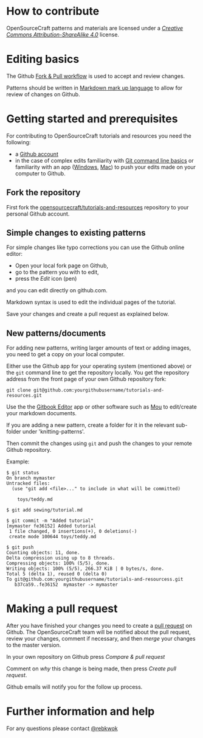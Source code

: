 How to contribute
=======================
OpenSourceCraft patterns and materials are licensed under a *[Creative Commons Attribution-ShareAlike 4.0](http://creativecommons.org/licenses/by-sa/4.0/)* license. 

# Editing basics
The Github [Fork & Pull workflow](https://help.github.com/articles/using-pull-requests) is used to accept and review changes.

Patterns should be written in [Markdown mark up language](https://help.github.com/articles/markdown-basics) to allow for review of changes on Github.


# Getting started and prerequisites

For contributing to OpenSourceCraft tutorials and resources you need the following:

* a [Github account](https://github.com)
* in the case of complex edits familiarity with [Git command line basics](https://help.github.com/articles/set-up-git) or familiarity with an app ([Windows](https://windows.github.com/), [Mac](https://mac.github.com/)) to push your edits made on your computer to Github.

## Fork the repository

First fork the [opensourcecraft/tutorials-and-resources](https://github.com/opensourcecraft/tutorials-and-resources) repository to your personal Github account.


## Simple changes to existing patterns

For simple changes like typo corrections you can use the Github online editor:

* Open your local fork page on Github,
* go to the pattern you with to edit,
* press the *Edit* icon (pen)

and you can edit directly on github.com.

Markdown syntax is used to edit the individual pages of the tutorial.

Save your changes and create a pull request as explained below.

## New patterns/documents

For adding new patterns, writing larger amounts of text or adding images, you need to get a copy on your local computer.

Either use the Github app for your operating system (mentioned above) or the `git` command line to get the repository locally. You get the repository address from the front page of your own Github repository fork:

    git clone git@github.com:yourgithubusername/tutorials-and-resources.git

Use the the [Gitbook Editor](http://help.gitbook.io/editor/README.html) app or other software such as [Mou](http://25.io/mou/) to edit/create your markdown documents.

If you are adding a new pattern, create a folder for it in the relevant sub-folder under 'knitting-patterns'.

Then commit the changes using `git` and push the changes to your remote Github repository.

Example:

    $ git status
    On branch mymaster
    Untracked files:
      (use "git add <file>..." to include in what will be committed)

        toys/teddy.md

    $ git add sewing/tutorial.md

    $ git commit -m "Added tutorial"
    [mymaster fe36152] Added tutorial
     1 file changed, 0 insertions(+), 0 deletions(-)
     create mode 100644 toys/teddy.md
     
    $ git push
    Counting objects: 11, done.
    Delta compression using up to 8 threads.
    Compressing objects: 100% (5/5), done.
    Writing objects: 100% (5/5), 266.37 KiB | 0 bytes/s, done.
    Total 5 (delta 1), reused 0 (delta 0)
    To git@github.com:yourgithubusername/tutorials-and-resourcess.git
       b37ca59..fe36152  mymaster -> mymaster

# Making a pull request

After you have finished your changes you need to create a [pull request](https://help.github.com/articles/using-pull-requests)  on Github. The OpenSourceCraft team will be notified about the pull request, review your changes, comment if necessary, and then *merge* your changes to the master version.

In your own repository on Github press *Compare & pull request*

Comment on *why* this change is being made, then press *Create pull request*.

Github emails will notify you for the follow up process.

# Further information and help

For any questions please contact [@rebkwok](http://github.com/rebkwok)
